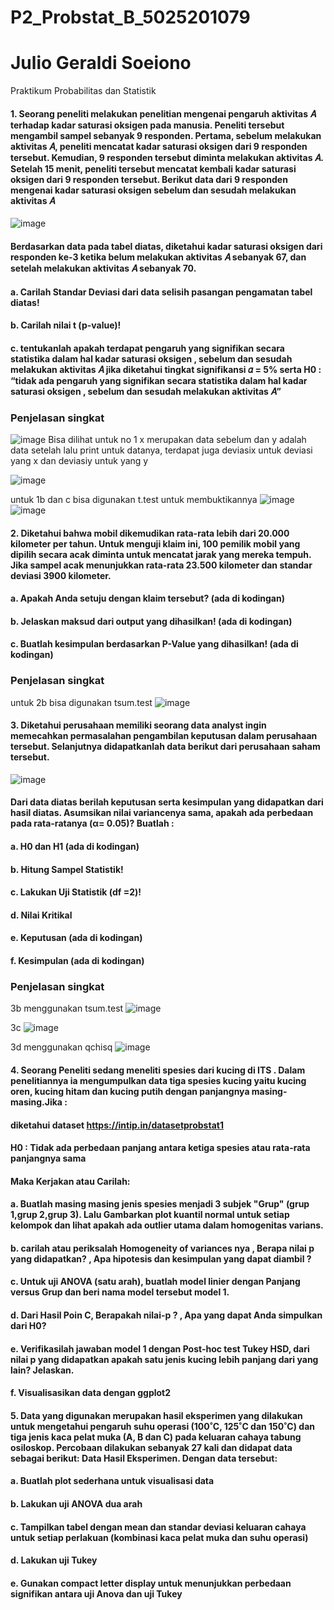 # P2_Probstat_B_5025201079
# Julio Geraldi Soeiono

Praktikum Probabilitas dan Statistik

#### 1. Seorang peneliti melakukan penelitian mengenai pengaruh aktivitas 𝐴 terhadap kadar saturasi oksigen pada manusia. Peneliti tersebut mengambil sampel sebanyak 9 responden. Pertama, sebelum melakukan aktivitas 𝐴, peneliti mencatat kadar saturasi oksigen dari 9 responden tersebut. Kemudian, 9 responden tersebut diminta melakukan aktivitas 𝐴. Setelah 15 menit, peneliti tersebut mencatat kembali kadar saturasi oksigen dari 9 responden tersebut. Berikut data dari 9 responden mengenai kadar saturasi oksigen sebelum dan sesudah melakukan aktivitas 𝐴
 
 ![image](https://user-images.githubusercontent.com/94664744/170866990-92a01846-6b99-4f01-971a-bb212c810d1a.png)

#### Berdasarkan data pada tabel diatas, diketahui kadar saturasi oksigen dari responden ke-3 ketika belum melakukan aktivitas 𝐴 sebanyak 67, dan setelah melakukan aktivitas 𝐴 sebanyak 70.

 #### a. Carilah Standar Deviasi dari data selisih pasangan pengamatan tabel diatas!
 
 #### b. Carilah nilai t (p-value)! 

 #### c. tentukanlah apakah terdapat pengaruh yang signifikan secara statistika dalam hal kadar saturasi oksigen , sebelum dan sesudah melakukan aktivitas 𝐴 jika diketahui tingkat signifikansi 𝛼 = 5% serta H0 : “tidak ada pengaruh yang signifikan secara statistika dalam hal kadar saturasi oksigen , sebelum dan sesudah melakukan aktivitas 𝐴”

### Penjelasan singkat

![image](https://user-images.githubusercontent.com/100665785/170873127-f7aaadda-351a-4d01-8e94-c1199fa5f581.png)
Bisa dilihat untuk no 1 x merupakan data sebelum dan y adalah data setelah lalu print untuk datanya, terdapat juga deviasix untuk deviasi yang x dan deviasiy untuk yang y

![image](https://user-images.githubusercontent.com/100665785/170873193-08352aa2-bdc5-4d70-84d3-a478dba4e6bb.png)

untuk 1b dan c bisa digunakan t.test untuk membuktikannya
![image](https://user-images.githubusercontent.com/100665785/170873302-e2e0640b-de6f-4f61-946f-9b030922398a.png)
![image](https://user-images.githubusercontent.com/100665785/170873309-b068c6df-496e-4eda-a32d-1677f0359395.png)


#### 2. Diketahui bahwa mobil dikemudikan rata-rata lebih dari 20.000 kilometer per tahun. Untuk menguji klaim ini, 100 pemilik mobil yang dipilih secara acak diminta untuk mencatat jarak yang mereka tempuh. Jika sampel acak menunjukkan rata-rata 23.500 kilometer dan standar deviasi 3900 kilometer. 
 
 #### a. Apakah Anda setuju dengan klaim tersebut? (ada di kodingan)

 #### b. Jelaskan maksud dari output yang dihasilkan! (ada di kodingan)

 #### c. Buatlah kesimpulan berdasarkan P-Value yang dihasilkan! (ada di kodingan)

### Penjelasan singkat

untuk 2b bisa digunakan tsum.test 
![image](https://user-images.githubusercontent.com/100665785/170873364-ccfeda36-f4de-4d73-8110-94509bb3da0c.png)


 #### 3. Diketahui perusahaan memiliki seorang data analyst ingin memecahkan permasalahan pengambilan keputusan dalam perusahaan tersebut. Selanjutnya didapatkanlah data berikut dari perusahaan saham tersebut.
 
 ![image](https://user-images.githubusercontent.com/94664744/170867215-ed37bdd8-185f-4ccb-ab09-871fe4246d50.png)

 #### Dari data diatas berilah keputusan serta kesimpulan yang didapatkan dari hasil diatas. Asumsikan nilai variancenya sama, apakah ada perbedaan pada rata-ratanya (α= 0.05)? Buatlah :
 
 #### a. H0 dan H1 (ada di kodingan)

 #### b. Hitung Sampel Statistik!

 #### c. Lakukan Uji Statistik (df =2)!

 #### d. Nilai Kritikal

 #### e. Keputusan (ada di kodingan)

 #### f. Kesimpulan (ada di kodingan)

### Penjelasan singkat
3b menggunakan tsum.test
![image](https://user-images.githubusercontent.com/100665785/170873893-c0b2cb74-77f0-4ef2-a30d-45fb9a793f9a.png)

3c
![image](https://user-images.githubusercontent.com/100665785/170873916-1839695d-fc97-467c-9d79-481ed136bcb6.png)

3d menggunakan qchisq
![image](https://user-images.githubusercontent.com/100665785/170873935-57b07095-730d-4f93-8fd9-5dc1f19faaa9.png)


 #### 4. Seorang Peneliti sedang meneliti spesies dari kucing di ITS . Dalam penelitiannya ia mengumpulkan data tiga spesies kucing yaitu kucing oren, kucing hitam dan kucing putih dengan panjangnya masing-masing.Jika :
 #### diketahui dataset https://intip.in/datasetprobstat1
 #### H0 : Tidak ada perbedaan panjang antara ketiga spesies atau rata-rata panjangnya sama
 #### Maka Kerjakan atau Carilah:

 #### a. Buatlah masing masing jenis spesies menjadi 3 subjek "Grup" (grup 1,grup 2,grup 3). Lalu Gambarkan plot kuantil normal untuk setiap kelompok dan lihat apakah ada outlier utama dalam homogenitas varians.

 #### b. carilah atau periksalah Homogeneity of variances nya , Berapa nilai p yang didapatkan? , Apa hipotesis dan kesimpulan yang dapat diambil ?

 #### c. Untuk uji ANOVA (satu arah), buatlah model linier dengan Panjang versus Grup dan beri nama model tersebut model 1.

 #### d. Dari Hasil Poin C, Berapakah nilai-p ? , Apa yang dapat Anda simpulkan dari H0?

 #### e. Verifikasilah jawaban model 1 dengan Post-hoc test Tukey HSD, dari nilai p yang didapatkan apakah satu jenis kucing lebih panjang dari yang lain? Jelaskan.

 #### f. Visualisasikan data dengan ggplot2


 #### 5. Data yang digunakan merupakan hasil eksperimen yang dilakukan untuk mengetahui pengaruh suhu operasi (100˚C, 125˚C dan 150˚C) dan tiga jenis kaca pelat muka (A, B dan C) pada keluaran cahaya tabung osiloskop. Percobaan dilakukan sebanyak 27 kali dan didapat data sebagai berikut: Data Hasil Eksperimen. Dengan data tersebut:
 
 #### a.  Buatlah plot sederhana untuk visualisasi data

 #### b. Lakukan uji ANOVA dua arah

 #### c. Tampilkan tabel dengan mean dan standar deviasi keluaran cahaya untuk setiap perlakuan (kombinasi kaca pelat muka dan suhu operasi)

 #### d. Lakukan uji Tukey

 #### e. Gunakan compact letter display untuk menunjukkan perbedaan signifikan antara uji Anova dan uji Tukey
